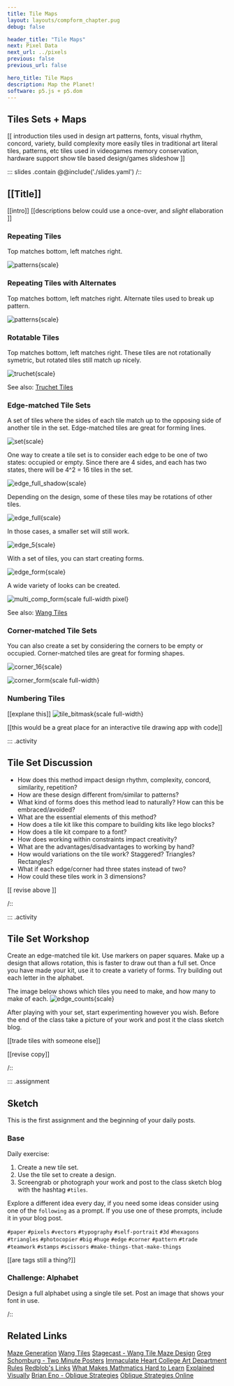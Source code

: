 ```yaml
---
title: Tile Maps
layout: layouts/compform_chapter.pug
debug: false

header_title: "Tile Maps"
next: Pixel Data
next_url: ../pixels
previous: false
previous_url: false

hero_title: Tile Maps
description: Map the Planet! 
software: p5.js + p5.dom
---
```


## Tiles Sets + Maps

[[
introduction
tiles used in design art
patterns, fonts, visual rhythm, concord, variety, build complexity more easily
tiles in traditional art
literal tiles, patterns, etc
tiles used in videogames
memory conservation, hardware support
show tile based design/games slideshow 
]]



::: slides .contain
@@include('./slides.yaml')
/::

## [[Title]]

[[intro]]
[[descriptions below could use a once-over, and _slight_ ellaboration ]]

### Repeating Tiles

Top matches bottom, left matches right.

![patterns](./figures/patterns.png){scale}


### Repeating Tiles with Alternates

Top matches bottom, left matches right. Alternate tiles used to break up pattern.

![patterns](./figures/patterns_alt.png){scale}

### Rotatable Tiles

Top matches bottom, left matches right. These tiles are not rotationally symetric, but rotated tiles still match up nicely.

![truchet](./figures/patterns_truchet.png){scale}

See also: [Truchet Tiles](https://en.wikipedia.org/wiki/Truchet_tiles)


### Edge-matched Tile Sets

A set of tiles where the sides of each tile match up to the opposing side of another tile in the set. Edge-matched tiles are great for forming lines.

![set](./figures/patterns_set.png){scale}

One way to create a tile set is to consider each edge to be one of two states: occupied or empty. Since there are 4 sides, and each has two states, there will be 4^2 = 16 tiles in the set.

![edge_full_shadow](./figures/edge_full_shadow.png){scale}

Depending on the design, some of these tiles may be rotations of other tiles.

![edge_full](./figures/edge_full.png){scale}

In those cases, a smaller set will still work.

![edge_5](./figures/edge_5.png){scale}

With a set of tiles, you can start creating forms.

![edge_form](./figures/edge_form.png){scale}

A wide variety of looks can be created.

![multi_comp_form](./figures/multi_comp_form.png){scale full-width pixel}

See also: [Wang Tiles](https://en.wikipedia.org/wiki/Wang_tile)

### Corner-matched Tile Sets

You can also create a set by considering the corners to be empty or occupied. Corner-matched tiles are great for forming shapes.

![corner_16](./figures/corner_16.png){scale}

![corner_form](./figures/corner_form.png){scale full-width}


### Numbering Tiles

[[explane this]]
![tile_bitmask](./figures/tile_bitmask.png){scale full-width}

[[this would be a great place for an interactive tile drawing app with code]]


::: .activity

## Tile Set Discussion

- How does this method impact design rhythm, complexity, concord, similarity, repetition?
- How are these design different from/similar to patterns?
- What kind of forms does this method lead to naturally? How can this be embraced/avoided?
- What are the essential elements of this method?
- How does a tile kit like this compare to building kits like lego blocks?
- How does a tile kit compare to a font?
- How does working within constraints impact creativity?
- What are the advantages/disadvantages to working by hand?
- How would variations on the tile work? Staggered? Triangles? Rectangles?
- What if each edge/corner had three states instead of two?
- How could these tiles work in 3 dimensions?

[[ revise above ]]

/::



::: .activity
## Tile Set Workshop

Create an edge-matched tile kit. Use markers on paper squares. Make up a design that allows rotation, this is faster to draw out than a full set. Once you have made your kit, use it to create a variety of forms. Try building out each letter in the alphabet.

The image below shows which tiles you need to make, and how many to make of each.
![edge_counts](./figures/edge_counts.png){scale}

After playing with your set, start experimenting however you wish. Before the end of the class take a picture of your work and post it the class sketch blog.

[[trade tiles with someone else]]

[[revise copy]]

/::

::: .assignment

## Sketch

This is the first assignment and the beginning of your daily posts.

### Base
Daily exercise:
1. Create a new tile set.
2. Use the tile set to create a design.
3. Screengrab or photograph your work and post to the class sketch blog with the hashtag `#tiles`.

Explore a different idea every day, if you need some ideas consider using one of the `following` as a prompt. If you use one of these prompts, include it in your blog post. 

`#paper` `#pixels` `#vectors` `#typography` `#self-portrait` `#3d` `#hexagons` `#triangles` `#photocopier` `#big` `#huge` `#edge` `#corner` `#pattern` `#trade` `#teamwork` `#stamps` `#scissors` `#make-things-that-make-things` 


[[are tags still a thing?]]


### Challenge: Alphabet
Design a full alphabet using a single tile set. Post an image that shows your font in use.

/::



## Related Links

[Maze Generation](http://www.jamisbuck.org/mazes/)
[Wang Tiles](https://en.wikipedia.org/wiki/Wang_tile)
[Stagecast - Wang Tile Maze Design](http://www.cr31.co.uk/stagecast/wang/intro.html)
[Greg Schomburg - Two Minute Posters](http://designergroupies.com/twominuteposters/)
[Immaculate Heart College Art Department Rules](https://www.brainpickings.org/2012/08/10/10-rules-for-students-and-teachers-john-cage-corita-kent/)
[Redblob's Links](http://www-cs-students.stanford.edu/~amitp/gameprog.html#tiles)
[What Makes Mathmatics Hard to Learn](http://web.media.mit.edu/~minsky/OLPC-1.html)
[Explained Visually](http://setosa.io/ev/)
[Brian Eno - Oblique Strategies](https://en.wikipedia.org/wiki/Oblique_Strategies)
[Oblique Strategies Online](http://stoney.sb.org/eno/oblique.html)

